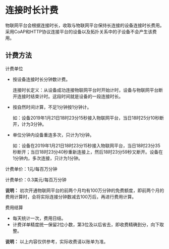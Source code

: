 # 连接时长计费

物联网平台会根据连接时长，收取与物联网平台保持长连接的设备连接时长费用。采用CoAP和HTTP协议连接平台的设备以及拓扑关系中的子设备不会产生该费用。

## 计费方法

计费单位

-   按设备连接时长分钟数计费。

    连接时长定义：从设备成功连接物联网平台时开始计时，设备与物联网平台断开连接时结束计时。这段时间就是设备的一段连接时长。

-   按自然时间计算，不足1分钟按1分钟计。

    如：设备2019年1月21日18时23分15秒接入物联网平台，当日18时25分10秒断开，计为3分钟。

-   单位分钟内设备重连多次，只计为1分钟。

    如：设备在2019年1月21日18时23分15秒接入物联网平台，当日18时23分35秒断开；当日18时23分40秒重新连接上，然后18时23分59秒又断开。设备在1分钟内，多次连接，只计为1分钟。


计费单价：1元/每百万分钟

计费单价：0.3美元/每百万分钟

**说明：** 初次开通物联网平台的前两个月均有100万分钟的免费额度，即前两个月的费用计算时，会将实际连接分钟数减去100万后，再进行费用计算。

费用结算

-   每天统计一次，费用日结。
-   计费详单精度统一保留2位小数，第3位及以后省去，即收费精确到分，向下取整。

**说明：** 以上内容仅供参考，实际收费请以账单为准。

